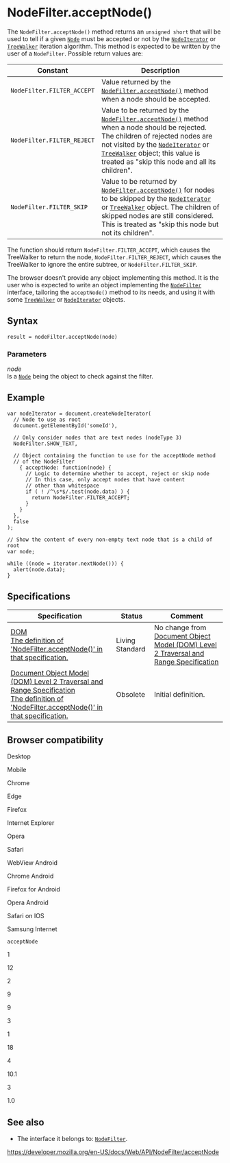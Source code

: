 # NodeFilter.acceptNode()

The `NodeFilter.acceptNode()` method returns an `unsigned short` that will be used to tell if a given [`Node`](../node) must be accepted or not by the [`NodeIterator`](../nodeiterator) or [`TreeWalker`](../treewalker) iteration algorithm. This method is expected to be written by the user of a `NodeFilter`. Possible return values are:

<table><thead><tr class="header"><th>Constant</th><th>Description</th></tr></thead><tbody><tr class="odd"><td><code>NodeFilter.FILTER_ACCEPT</code></td><td>Value returned by the <a href="acceptnode"><code>NodeFilter.acceptNode()</code></a> method when a node should be accepted.</td></tr><tr class="even"><td><code>NodeFilter.FILTER_REJECT</code></td><td>Value to be returned by the <a href="acceptnode"><code>NodeFilter.acceptNode()</code></a> method when a node should be rejected. The children of rejected nodes are not visited by the <a href="../nodeiterator"><code>NodeIterator</code></a> or <a href="../treewalker"><code>TreeWalker</code></a> object; this value is treated as "skip this node and all its children".</td></tr><tr class="odd"><td><code>NodeFilter.FILTER_SKIP</code></td><td>Value to be returned by <a href="acceptnode"><code>NodeFilter.acceptNode()</code></a> for nodes to be skipped by the <a href="../nodeiterator"><code>NodeIterator</code></a> or <a href="../treewalker"><code>TreeWalker</code></a> object. The children of skipped nodes are still considered. This is treated as "skip this node but not its children".</td></tr></tbody></table>

The function should return `NodeFilter.FILTER_ACCEPT`, which causes the TreeWalker to return the node, `NodeFilter.FILTER_REJECT`, which causes the TreeWalker to ignore the entire subtree, or `NodeFilter.FILTER_SKIP`.

The browser doesn't provide any object implementing this method. It is the user who is expected to write an object implementing the [`NodeFilter`](../nodefilter) interface, tailoring the `acceptNode()` method to its needs, and using it with some [`TreeWalker`](../treewalker) or [`NodeIterator`](../nodeiterator) objects.

## Syntax

    result = nodeFilter.acceptNode(node)

### Parameters

_node_  
Is a [`Node`](../node) being the object to check against the filter.

## Example

    var nodeIterator = document.createNodeIterator(
      // Node to use as root
      document.getElementById('someId'),

      // Only consider nodes that are text nodes (nodeType 3)
      NodeFilter.SHOW_TEXT,

      // Object containing the function to use for the acceptNode method
      // of the NodeFilter
        { acceptNode: function(node) {
          // Logic to determine whether to accept, reject or skip node
          // In this case, only accept nodes that have content
          // other than whitespace
          if ( ! /^\s*$/.test(node.data) ) {
            return NodeFilter.FILTER_ACCEPT;
          }
        }
      },
      false
    );

    // Show the content of every non-empty text node that is a child of root
    var node;

    while ((node = iterator.nextNode())) {
      alert(node.data);
    }

## Specifications

<table><thead><tr class="header"><th>Specification</th><th>Status</th><th>Comment</th></tr></thead><tbody><tr class="odd"><td><a href="https://dom.spec.whatwg.org/#dom-nodefilter-acceptnode">DOM<br />
<span class="small">The definition of 'NodeFilter.acceptNode()' in that specification.</span></a></td><td><span class="spec-living">Living Standard</span></td><td>No change from <a href="https://www.w3.org/TR/DOM-Level-2-Traversal-Range/">Document Object Model (DOM) Level 2 Traversal and Range Specification</a></td></tr><tr class="even"><td><a href="https://www.w3.org/TR/DOM-Level-2-Traversal-Range/traversal.html#Traversal-NodeFilter">Document Object Model (DOM) Level 2 Traversal and Range Specification<br />
<span class="small">The definition of 'NodeFilter.acceptNode()' in that specification.</span></a></td><td><span class="spec-obsolete">Obsolete</span></td><td>Initial definition.</td></tr></tbody></table>

## Browser compatibility

Desktop

Mobile

Chrome

Edge

Firefox

Internet Explorer

Opera

Safari

WebView Android

Chrome Android

Firefox for Android

Opera Android

Safari on IOS

Samsung Internet

`acceptNode`

1

12

2

9

9

3

1

18

4

10.1

3

1.0

## See also

- The interface it belongs to: [`NodeFilter`](../nodefilter).

<a href="https://developer.mozilla.org/en-US/docs/Web/API/NodeFilter/acceptNode" class="_attribution-link">https://developer.mozilla.org/en-US/docs/Web/API/NodeFilter/acceptNode</a>
